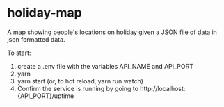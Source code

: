 # holiday-map
A map showing people's locations on holiday given a JSON file of data in json formatted data.


To start:
1) create a .env file with the variables API_NAME and API_PORT
1) yarn
2) yarn start (or, to hot reload, yarn run watch)
3) Confirm the service is running by going to http://localhost:{API_PORT}/uptime